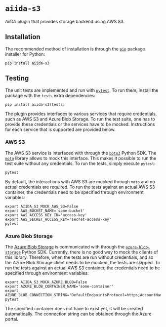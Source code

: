 # `aiida-s3`

AiiDA plugin that provides storage backend using AWS S3.


## Installation

The recommended method of installation is through the [`pip`](https://pip.pypa.io/en/stable/) package installer for Python:

    pip install aiida-s3

## Testing

The unit tests are implemented and run with [`pytest`](https://docs.pytest.org/).
To run them, install the package with the `tests` extra dependencies:

    pip install aiida-s3[tests]

The plugin provides interfaces to various services that require credentials, such as AWS S3 and Azure Blob Storage.
To run the test suite, one has to provide these credentials or the services have to be mocked.
Instructions for each service that is supported are provided below.

### AWS S3

The AWS S3 service is interfaced with through the [`boto3`](https://pypi.org/project/boto3/) Python SDK.
The [`moto`](https://pypi.org/project/moto/) library allows to mock this interface.
This makes it possible to run the test suite without any credentials.
To run the tests, simply execute `pytest`:

    pytest

By default, the interactions with AWS S3 are mocked through `moto` and no actual credentials are required.
To run the tests against an actual AWS S3 container, the credentials need to be specified through environment variables:

    export AIIDA_S3_MOCK_AWS_S3=False
    export AWS_BUCKET_NAME='some-bucket'
    export AWS_ACCESS_KEY_ID='access-key'
    export AWS_SECRET_ACCESS_KEY='secret-access-key'
    pytest


### Azure Blob Storage

The [Azure Blob Storage](https://azure.microsoft.com/en-us/products/storage/blobs/) is communicated with through the [`azure-blob-storage`](https://pypi.org/project/azure-storage-blob/) Python SDK.
Currently, there is no good way to mock the clients of this library.
Therefore, when the tests are run without credentials, and so the Azure Blob Storage client needs to be mocked, the tests are skipped.
To run the tests against an actual AWS S3 container, the credentials need to be specified through environment variables:

    export AIIDA_S3_MOCK_AZURE_BLOB=False
    export AZURE_BLOB_CONTAINER_NAME='some-container'
    export AZURE_BLOB_CONNECTION_STRING='DefaultEndpointsProtocol=https;AccountName=...;AccountKey=...;EndpointSuffix=core.windows.net'
    pytest

The specified container does not have to exist yet, it will be created automatically.
The connection string can be obtained through the Azure portal.
